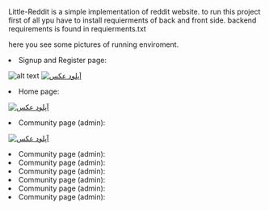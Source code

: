 Little-Reddit is a simple implementation of reddit website.
to run this project first of all ypu have to install requierments of back and front side.
backend requirements is found in requierments.txt

here you see some pictures of running enviroment.

<li>Signup and Register page:</li>

![alt text](https://s6.uupload.ir/files/signup_9da2.png)
<a href="https://uupload.ir/" target="_blank"><img src="https://s6.uupload.ir/files/login_rgld.png" border="0" alt="آپلود عکس" /></a>

<li>Home page:</li>

<a href="https://uupload.ir/" target="_blank"><img src="https://s6.uupload.ir/files/cm_page_hxjj.png" border="0" alt="آپلود عکس" /></a>

<li>Community page (admin):</li>

<a href="https://uupload.ir/" target="_blank"><img src="https://s6.uupload.ir/files/admin_9xw.png" border="0" alt="آپلود عکس" /></a>

<li>Community page (admin):</li>




<li>Community page (admin):</li>
<li>Community page (admin):</li>
<li>Community page (admin):</li>
<li>Community page (admin):</li>
<li>Community page (admin):</li>
